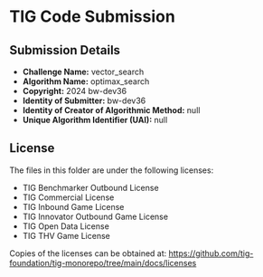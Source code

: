 # TIG Code Submission

## Submission Details

* **Challenge Name:** vector_search
* **Algorithm Name:** optimax_search
* **Copyright:** 2024 bw-dev36
* **Identity of Submitter:** bw-dev36
* **Identity of Creator of Algorithmic Method:** null
* **Unique Algorithm Identifier (UAI):** null

## License

The files in this folder are under the following licenses:
* TIG Benchmarker Outbound License
* TIG Commercial License
* TIG Inbound Game License
* TIG Innovator Outbound Game License
* TIG Open Data License
* TIG THV Game License

Copies of the licenses can be obtained at:
https://github.com/tig-foundation/tig-monorepo/tree/main/docs/licenses